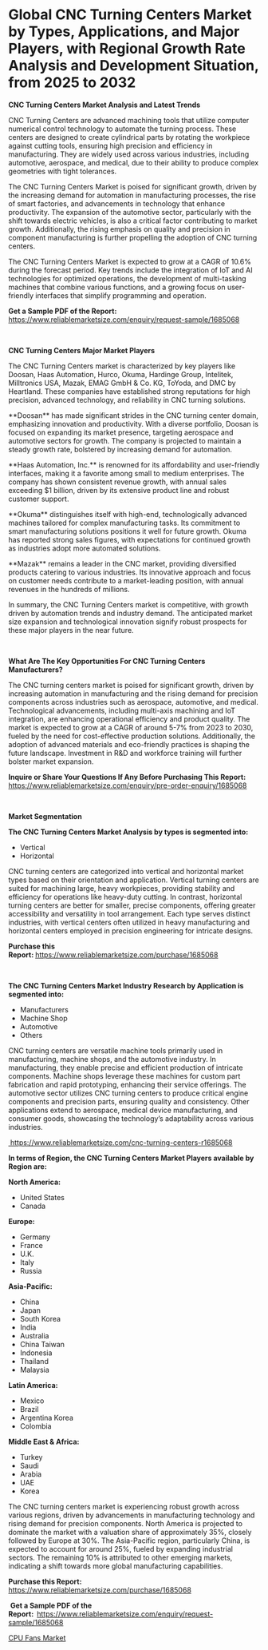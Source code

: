 <p><h1>Global CNC Turning Centers Market by Types, Applications, and Major Players, with Regional Growth Rate Analysis and Development Situation, from 2025 to 2032</h1></p><p><strong>CNC Turning Centers Market Analysis and Latest Trends</strong></p>
<p><p>CNC Turning Centers are advanced machining tools that utilize computer numerical control technology to automate the turning process. These centers are designed to create cylindrical parts by rotating the workpiece against cutting tools, ensuring high precision and efficiency in manufacturing. They are widely used across various industries, including automotive, aerospace, and medical, due to their ability to produce complex geometries with tight tolerances.</p><p>The CNC Turning Centers Market is poised for significant growth, driven by the increasing demand for automation in manufacturing processes, the rise of smart factories, and advancements in technology that enhance productivity. The expansion of the automotive sector, particularly with the shift towards electric vehicles, is also a critical factor contributing to market growth. Additionally, the rising emphasis on quality and precision in component manufacturing is further propelling the adoption of CNC turning centers.</p><p>The CNC Turning Centers Market is expected to grow at a CAGR of 10.6% during the forecast period. Key trends include the integration of IoT and AI technologies for optimized operations, the development of multi-tasking machines that combine various functions, and a growing focus on user-friendly interfaces that simplify programming and operation.</p></p>
<p><strong>Get a Sample PDF of the Report:&nbsp;</strong> <a href="https://www.reliablemarketsize.com/enquiry/request-sample/1685068?utm_campaign=2038&utm_medium=2&utm_source=Github&utm_content=ia&utm_term=22022025&utm_id=cnc-turning-centers">https://www.reliablemarketsize.com/enquiry/request-sample/1685068</a></p>
<p>&nbsp;</p>
<p><strong>CNC Turning Centers Major Market Players</strong></p>
<p><p>The CNC Turning Centers market is characterized by key players like Doosan, Haas Automation, Hurco, Okuma, Hardinge Group, Intelitek, Milltronics USA, Mazak, EMAG GmbH & Co. KG, ToYoda, and DMC by Heartland. These companies have established strong reputations for high precision, advanced technology, and reliability in CNC turning solutions.</p><p>**Doosan** has made significant strides in the CNC turning center domain, emphasizing innovation and productivity. With a diverse portfolio, Doosan is focused on expanding its market presence, targeting aerospace and automotive sectors for growth. The company is projected to maintain a steady growth rate, bolstered by increasing demand for automation.</p><p>**Haas Automation, Inc.** is renowned for its affordability and user-friendly interfaces, making it a favorite among small to medium enterprises. The company has shown consistent revenue growth, with annual sales exceeding $1 billion, driven by its extensive product line and robust customer support.</p><p>**Okuma** distinguishes itself with high-end, technologically advanced machines tailored for complex manufacturing tasks. Its commitment to smart manufacturing solutions positions it well for future growth. Okuma has reported strong sales figures, with expectations for continued growth as industries adopt more automated solutions.</p><p>**Mazak** remains a leader in the CNC market, providing diversified products catering to various industries. Its innovative approach and focus on customer needs contribute to a market-leading position, with annual revenues in the hundreds of millions.</p><p>In summary, the CNC Turning Centers market is competitive, with growth driven by automation trends and industry demand. The anticipated market size expansion and technological innovation signify robust prospects for these major players in the near future.</p></p>
<p>&nbsp;</p>
<p><strong>What Are The Key Opportunities For CNC Turning Centers Manufacturers?</strong></p>
<p><p>The CNC turning centers market is poised for significant growth, driven by increasing automation in manufacturing and the rising demand for precision components across industries such as aerospace, automotive, and medical. Technological advancements, including multi-axis machining and IoT integration, are enhancing operational efficiency and product quality. The market is expected to grow at a CAGR of around 5-7% from 2023 to 2030, fueled by the need for cost-effective production solutions. Additionally, the adoption of advanced materials and eco-friendly practices is shaping the future landscape. Investment in R&D and workforce training will further bolster market expansion.</p></p>
<p><strong>Inquire or Share Your Questions If Any Before Purchasing This Report:</strong> <a href="https://www.reliablemarketsize.com/enquiry/pre-order-enquiry/1685068?utm_campaign=2038&utm_medium=2&utm_source=Github&utm_content=ia&utm_term=22022025&utm_id=cnc-turning-centers">https://www.reliablemarketsize.com/enquiry/pre-order-enquiry/1685068</a></p>
<p>&nbsp;</p>
<p><strong>Market Segmentation</strong></p>
<p><strong>The CNC Turning Centers Market Analysis by types is segmented into:</strong></p>
<p><ul><li>Vertical</li><li>Horizontal</li></ul></p>
<p><p>CNC turning centers are categorized into vertical and horizontal market types based on their orientation and application. Vertical turning centers are suited for machining large, heavy workpieces, providing stability and efficiency for operations like heavy-duty cutting. In contrast, horizontal turning centers are better for smaller, precise components, offering greater accessibility and versatility in tool arrangement. Each type serves distinct industries, with vertical centers often utilized in heavy manufacturing and horizontal centers employed in precision engineering for intricate designs.</p></p>
<p><strong>Purchase this Report:&nbsp;</strong><a href="https://www.reliablemarketsize.com/purchase/1685068?utm_campaign=2038&utm_medium=2&utm_source=Github&utm_content=ia&utm_term=22022025&utm_id=cnc-turning-centers">https://www.reliablemarketsize.com/purchase/1685068</a></p>
<p>&nbsp;</p>
<p><strong>The CNC Turning Centers Market Industry Research by Application is segmented into:</strong></p>
<p><ul><li>Manufacturers</li><li>Machine Shop</li><li>Automotive</li><li>Others</li></ul></p>
<p><p>CNC turning centers are versatile machine tools primarily used in manufacturing, machine shops, and the automotive industry. In manufacturing, they enable precise and efficient production of intricate components. Machine shops leverage these machines for custom part fabrication and rapid prototyping, enhancing their service offerings. The automotive sector utilizes CNC turning centers to produce critical engine components and precision parts, ensuring quality and consistency. Other applications extend to aerospace, medical device manufacturing, and consumer goods, showcasing the technology’s adaptability across various industries.</p></p>
<p><a href="https://www.reliablemarketsize.com/cnc-turning-centers-r1685068?utm_campaign=2038&utm_medium=2&utm_source=Github&utm_content=ia&utm_term=22022025&utm_id=cnc-turning-centers">&nbsp;https://www.reliablemarketsize.com/cnc-turning-centers-r1685068</a></p>
<p><strong>In terms of Region, the CNC Turning Centers Market Players available by Region are:</strong></p>
<p>
    <p> <strong> North America: </strong>
        <ul>
            <li>United States</li>
            <li>Canada</li>
        </ul>
        </p> 
    <p> <strong> Europe: </strong>
        <ul>
            <li>Germany</li>
            <li>France</li>
            <li>U.K.</li>
            <li>Italy</li>
            <li>Russia</li>
        </ul>
        </p> 
    <p> <strong> Asia-Pacific: </strong>
        <ul>
            <li>China</li>
            <li>Japan</li>
            <li>South Korea</li>
            <li>India</li>
            <li>Australia</li>
            <li>China Taiwan</li>
            <li>Indonesia</li>
            <li>Thailand</li>
            <li>Malaysia</li>
        </ul>
        </p> 
    <p> <strong> Latin America: </strong>
        <ul>
            <li>Mexico</li>
            <li>Brazil</li>
            <li>Argentina Korea</li>
            <li>Colombia</li>
        </ul>
        </p> 
    <p> <strong> Middle East & Africa: </strong>
        <ul>
            <li>Turkey</li>
            <li>Saudi</li>
            <li>Arabia</li>
            <li>UAE</li>
            <li>Korea</li>
        </ul>
    </p>
    </p>
<p><p>The CNC turning centers market is experiencing robust growth across various regions, driven by advancements in manufacturing technology and rising demand for precision components. North America is projected to dominate the market with a valuation share of approximately 35%, closely followed by Europe at 30%. The Asia-Pacific region, particularly China, is expected to account for around 25%, fueled by expanding industrial sectors. The remaining 10% is attributed to other emerging markets, indicating a shift towards more global manufacturing capabilities.</p></p>
<p><strong>Purchase this Report: </strong><a href="https://www.reliablemarketsize.com/purchase/1685068?utm_campaign=2038&utm_medium=2&utm_source=Github&utm_content=ia&utm_term=22022025&utm_id=cnc-turning-centers">https://www.reliablemarketsize.com/purchase/1685068</a></p>
<p>&nbsp;<strong>Get a Sample PDF of the Report:&nbsp;&nbsp;</strong><a href="https://www.reliablemarketsize.com/enquiry/request-sample/1685068?utm_campaign=2038&utm_medium=2&utm_source=Github&utm_content=ia&utm_term=22022025&utm_id=cnc-turning-centers">https://www.reliablemarketsize.com/enquiry/request-sample/1685068</a></p>
<p><strong></strong></p>
<p><p><a href="https://github.com/santosh758595/Market-Research-Report-List-7/blob/main/cpu-fans-market.md?utm_campaign=2038&utm_medium=2&utm_source=Github&utm_content=ia&utm_term=22022025&utm_id=cnc-turning-centers">CPU Fans Market</a></p></p>